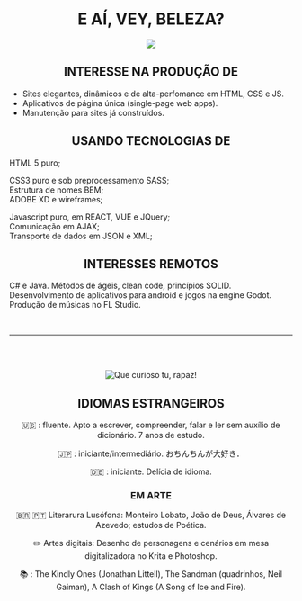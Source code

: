 <div align="center"><h1>E AÍ, VEY, BELEZA?</h1></div>


<div align="center"><img src="https://user-images.githubusercontent.com/104041222/164143797-e341b270-3ff7-4e57-9f36-2d849fcd103e.gif"></div>


<div align="center"><h2>INTERESSE NA PRODUÇÃO DE</h2></div>

- Sites elegantes, dinâmicos e de alta-perfomance em HTML, CSS e JS.<br>
- Aplicativos de página única (single-page web apps).<br>
- Manutenção para sites já construídos.<br>

<div align="center"><h2>USANDO TECNOLOGIAS DE</h2></div>

HTML 5 puro;<br>
  
CSS3 puro e sob preprocessamento SASS;<br>
Estrutura de nomes BEM;<br>
ADOBE XD e wireframes;<br>
  
Javascript puro, em REACT, VUE e JQuery;<br>
Comunicação em AJAX;<br>
Transporte de dados em JSON e XML;<br>

<div align="center"><h2>INTERESSES REMOTOS</h2></div>

C# e Java. Métodos de ágeis, clean code, princípios SOLID. Desenvolvimento de aplicativos para android e jogos na engine Godot. Produção de músicas no FL Studio.

<div align="center">  
<br>

___
<br><br>
  
![Que curioso tu, rapaz!](https://user-images.githubusercontent.com/104041222/164129172-53ed673d-82a8-4eff-b1be-0728bc699820.gif)

  
## IDIOMAS ESTRANGEIROS

🇺🇸 : fluente. Apto a escrever, compreender, falar e ler sem auxílio de dicionário. 7 anos de estudo.

🇯🇵 : iniciante/intermediário.  おちんちんが大好き．

🇩🇪 : iniciante. Delícia de idioma.

### EM ARTE

🇧🇷 🇵🇹 Literarura Lusófona: Monteiro Lobato, João de Deus, Álvares de Azevedo; estudos de Poética.

✏️ Artes digitais: Desenho de personagens e cenários em mesa digitalizadora no Krita e Photoshop. 

📚 : The Kindly Ones (Jonathan Littell), The Sandman (quadrinhos, Neil Gaiman), A Clash of Kings (A Song of Ice and Fire).

<!---
CRIAR UM SITE ANIMADO, TIRAR UMA GIF E COLOCAR NO MEU HEADER

36marvin/36marvin is a ✨ special ✨ repository because its `README.md` (this file) appears on your GitHub profile.
You can click the Preview link to take a look at your changes.
--->

  
  
</div>
